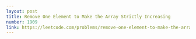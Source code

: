 ```yaml
---
layout: post
title: Remove One Element to Make the Array Strictly Increasing
number: 1909
link: https://leetcode.com/problems/remove-one-element-to-make-the-array-strictly-increasing
---
```

